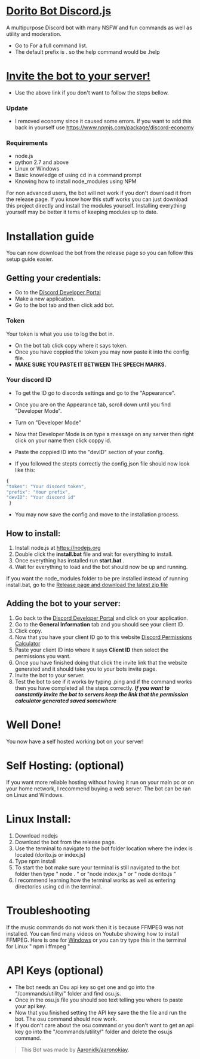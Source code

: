 # [Dorito Bot Discord.js](https://github.com/Aaronidk/Dorito-bot-discord.js) 

A multipurpose Discord bot with many NSFW and fun commands as well as utility and moderation. 
* Go to []() For a full command list.
* The default prefix is . so the help command would be .help 

# [Invite the bot to your server!](https://discordapp.com/oauth2/authorize?client_id=546100087579738133&scope=bot&permissions=506588246) 
* Use the above link if you don't want to follow the steps bellow.

### Update
* I removed economy since it caused some errors. If you want to add this back in yourself use https://www.npmjs.com/package/discord-economy

### Requirements
* node.js
* python 2.7 and above
* Linux or Windows
* Basic knowledge of using cd in a command prompt
* Knowing how to install node_modules using NPM

For non advanced users, the bot will not work if you don't download it from the release page.
If you know how this stuff works you can just download this project directly and install the modules yourself.
Installing everything yourself may be better it tems of keeping modules up to date.

# **Installation guide**
You can now download the bot from the release page so you can follow this setup guide easier.
## Getting your credentials:
* Go to the [Discord Developer Portal](https://discordapp.com/developers/applications/)
* Make a new application.
* Go to the bot tab and then click add bot.
### Token
Your token is what you use to log the bot in.
* On the bot tab click copy where it says token.
* Once you have coppied the token you may now paste it into the config file.
* **MAKE SURE YOU PASTE IT BETWEEN THE SPEECH MARKS.**

 ### Your discord ID
 * To get the ID go to discords settings and go to the "Appearance".
 * Once you are on the Appearance tab, scroll down until you find "Developer Mode".
 * Turn on "Developer Mode"
 * Now that Developer Mode is on type a message on any server then right click on your name then click coppy id.
 * Paste the coppied ID into the "devID" section of your config.
 
 * If you followed the stepts correctly the config.json file should now look like this:
  ```js 
  {
  "token": "Your discord token",
  "prefix": "Your prefix",
  "devID": "Your discord id"
   }
  ```
  * You may now save the config and move to the installation process.

## How to install:
1. Install node.js at https://nodejs.org
2. Double click the **install.bat** file and wait for everything to install.
3. Once everything has installed run **start.bat** .
4. Wait for everything to load and the bot should now be up and running.

If you want the node_modules folder to be pre installed instead of running install.bat, go to the [Release page and download the latest zip file](https://github.com/Aaronidk/Dorito-bot-discord.js/releases) 

## Adding the bot to your server:
1. Go back to the [Discord Developer Portal](https://discordapp.com/developers/applications/) and click on your application.
2. Go to the **General Information** tab and you should see your client ID.
3. Click copy.
4. Now that you have your client ID go to this website [Discord Permissions Calculator](https://discordapi.com/permissions.html#305261654)
5. Paste your client ID into where it says **Client ID** then select the permissions you want.
6. Once you have finished doing that click the invite link that the website generated and it should take you to your bots invite page.
7. Invite the bot to your server.
8. Test the bot to see if it works by typing .ping and if the command works then you have completed all the steps correctly.
***If you want to constantly invite the bot to servers keep the link that the permission calculator generated saved somewhere***

# Well Done!
You now have a self hosted working bot on your server!

# Self Hosting: (optional)
If you want more reliable hosting without having it run on your main pc or on your home network, I recommend buying a web server.
The bot can be ran on Linux and Windows.

# Linux Install:
1. Download nodejs
2. Download the bot from the release page.
3. Use the terminal to navigate to the bot folder location where the index is located (dorito.js or index.js)
4. Type npm install
5. To start the bot make sure your terminal is still navigated to the bot folder then type " node . " or "node index.js " or " node dorito.js "
6. I recommend learning how the terminal works as well as entering directories using cd in the terminal.

# Troubleshooting
If the music commands do not work then it is because FFMPEG was not installed.
You can find many videos on Youtube showing how to install FFMPEG.
Here is one for [Windows](https://www.youtube.com/watch?v=qjtmgCb8NcE)
or you can try type this in the terminal for Linux " npm i ffmpeg "

# API Keys (optional)
* The bot needs an Osu api key so get one and go into the "/commands/utility/" folder and find osu.js.
* Once in the osu.js file you should see text telling you where to paste your api key.
* Now that you finished setting the API key save the the file and run the bot. The osu command should now work.
* If you don't care about the osu command or you don't want to get an api key go into the "/commands/utility/" folder and delete the osu.js command. 

> This Bot was made by [Aaronidk/aaronokiay]().
